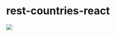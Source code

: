 # rest-countries-react
<img src="https://wakatime.com/badge/github/egriboz/rest-countries-react.svg"/>
